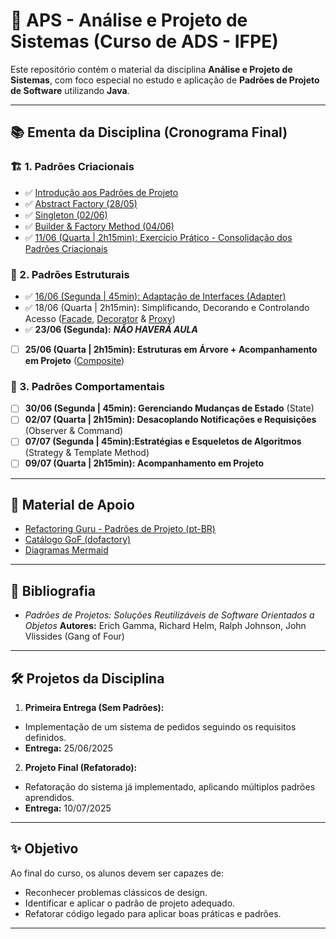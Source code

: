# 📘 APS - Análise e Projeto de Sistemas (Curso de ADS - IFPE)

Este repositório contém o material da disciplina **Análise e Projeto de Sistemas**, com foco especial no estudo e aplicação de **Padrões de Projeto de Software** utilizando **Java**.

---

## 📚 Ementa da Disciplina (Cronograma Final)

### 🏗️ 1. Padrões Criacionais
- ✅ [Introdução aos Padrões de Projeto](1-introducao.md)
- ✅ [Abstract Factory (28/05)](1-criacionais/1-abstract_factory.md)
- ✅ [Singleton (02/06)](1-criacionais/2-singleton.md)
- ✅ [Builder & Factory Method (04/06)](1-criacionais/3-builder.md)
- ✅ [11/06 (Quarta | 2h15min): Exercício Prático - Consolidação dos Padrões Criacionais](1-criacionais/5-exercicio.md)

### 🧩 2. Padrões Estruturais
- ✅ [16/06 (Segunda | 45min): Adaptação de Interfaces (Adapter)](2-estruturais/6-adapter.md)
- ✅ 18/06 (Quarta | 2h15min): Simplificando, Decorando e Controlando Acesso ([Facade](2-estruturais/7-facade.md), [Decorator](2-estruturais/8-decorator.md) & [Proxy](2-estruturais/9-proxy.md))
- ✅ **23/06 (Segunda):** ***NÃO HAVERÁ AULA***
- [ ] **25/06 (Quarta | 2h15min): Estruturas em Árvore + Acompanhamento em Projeto** ([Composite](2-estruturais/10-composite.md))

### 🔁 3. Padrões Comportamentais

- [ ] **30/06 (Segunda | 45min): Gerenciando Mudanças de Estado** (State)
- [ ] **02/07 (Quarta | 2h15min): Desacoplando Notificações e Requisições** (Observer & Command)
- [ ] **07/07 (Segunda | 45min):Estratégias e Esqueletos de Algoritmos** (Strategy & Template Method)
- [ ] **09/07 (Quarta | 2h15min): Acompanhamento em Projeto**

---

## 🧠 Material de Apoio

- [Refactoring Guru - Padrões de Projeto (pt-BR)](https://refactoring.guru/pt-br/design-patterns)
- [Catálogo GoF (dofactory)](https://www.dofactory.com/net/design-patterns)
- [Diagramas Mermaid](https://mermaid.js.org/)

---

## 📖 Bibliografia

- *Padrões de Projetos: Soluções Reutilizáveis de Software Orientados a Objetos*
  **Autores:** Erich Gamma, Richard Helm, Ralph Johnson, John Vlissides (Gang of Four)

---

## 🛠️ Projetos da Disciplina

1.  **Primeira Entrega (Sem Padrões):**
  - Implementação de um sistema de pedidos seguindo os requisitos definidos.
  - **Entrega:** 25/06/2025

2.  **Projeto Final (Refatorado):**
  - Refatoração do sistema já implementado, aplicando múltiplos padrões aprendidos.
  - **Entrega:** 10/07/2025

---

## ✨ Objetivo

Ao final do curso, os alunos devem ser capazes de:

- Reconhecer problemas clássicos de design.
- Identificar e aplicar o padrão de projeto adequado.
- Refatorar código legado para aplicar boas práticas e padrões.

---